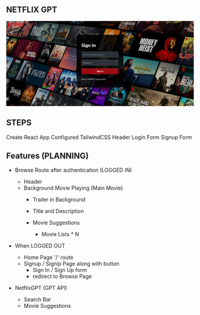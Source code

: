## NETFLIX GPT
  
 ![alt text](image-1.png) 


 ## STEPS
 Create React App
 Configured TailwindCSS
 Header
 Login Form
 Signup Form
 
 ## Features (PLANNING)
- Browse Route after authentication (LOGGED IN) 
    - Header
    - Background Movie Playing (Main Movie)
        - Trailer in Background
        - Title and Description

        - Movie Suggestions
            - Movie Lists * N

- When LOGGED OUT
    - Home Page '/' route
    - Signup / Signip Page along with button
        - Sign In / Sign Up form
        - redirect to Browse Page


- NetflixGPT (GPT API)
    - Search Bar
    - Movie Suggestions